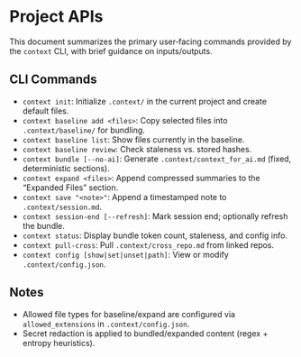 # Project APIs

This document summarizes the primary user‑facing commands provided by the `context` CLI, with brief guidance on inputs/outputs.

## CLI Commands

- `context init`: Initialize `.context/` in the current project and create default files.
- `context baseline add <files>`: Copy selected files into `.context/baseline/` for bundling.
- `context baseline list`: Show files currently in the baseline.
- `context baseline review`: Check staleness vs. stored hashes.
- `context bundle [--no-ai]`: Generate `.context/context_for_ai.md` (fixed, deterministic sections).
- `context expand <files>`: Append compressed summaries to the “Expanded Files” section.
- `context save "<note>"`: Append a timestamped note to `.context/session.md`.
- `context session-end [--refresh]`: Mark session end; optionally refresh the bundle.
- `context status`: Display bundle token count, staleness, and config info.
- `context pull-cross`: Pull `.context/cross_repo.md` from linked repos.
- `context config [show|set|unset|path]`: View or modify `.context/config.json`.

## Notes

- Allowed file types for baseline/expand are configured via `allowed_extensions` in `.context/config.json`.
- Secret redaction is applied to bundled/expanded content (regex + entropy heuristics).
